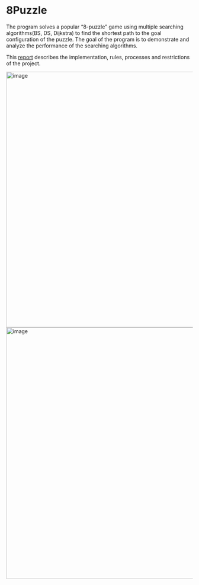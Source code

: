 # 8Puzzle
The program solves a popular “8-puzzle” game using multiple searching algorithms(BS, DS, Dijkstra) to find the shortest path to the goal configuration of the puzzle. The goal of the program is to demonstrate and analyze the performance of the searching algorithms.

This  [report](8Puzzle%20Using%20BFS%2C%20DFS%2C%20Dijkstra/Report.pdf) describes the implementation, rules, processes and restrictions of the project.
 
<img width="690" alt="image" src="https://github.com/UlianaO/8Puzzle/assets/81178716/c0bc818b-fe7e-4ef9-95c4-93ce2817251c">
<br />
<img width="679" alt="image" src="https://github.com/UlianaO/8Puzzle/assets/81178716/3ac2a587-0feb-4f9f-8560-6da9ee89acd1">

